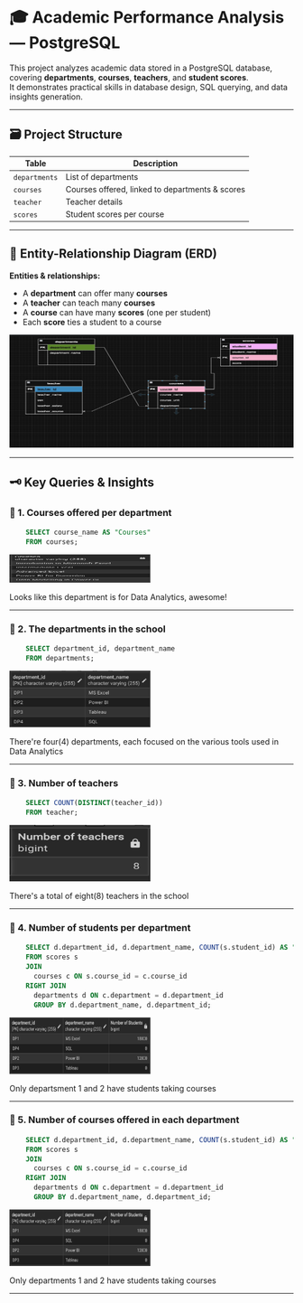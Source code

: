# 🎓 Academic Performance Analysis — PostgreSQL 

This project analyzes academic data stored in a PostgreSQL database, covering **departments**, **courses**, **teachers**, and **student scores**.  
It demonstrates practical skills in database design, SQL querying, and data insights generation.

---

## 🗃️ **Project Structure**

| Table       | Description                                      |
|-------------|--------------------------------------------------|
| `departments` | List of departments                            |
| `courses`     | Courses offered, linked to departments & scores |
| `teacher`     | Teacher details                                 |
| `scores`      | Student scores per course                      |

---

## 🔗 **Entity-Relationship Diagram (ERD)**

**Entities & relationships:**
- A **department** can offer many **courses**
- A **teacher** can teach many **courses**
- A **course** can have many **scores** (one per student)
- Each **score** ties a student to a course
  
<p align="center">
  <img src="EntityDiagram.png" alt="ERD" width="700" height="200"/>
</p>


---

## 🗝️ **Key Queries & Insights**

### 📌 1. Courses offered per department
```sql
	SELECT course_name AS "Courses"
	FROM courses;
```
<p align="left">
  <img src="coursesOffered.png" alt="courses" width="250" height="50"/>
</p>
Looks like this department is for Data Analytics, awesome!

---

### 📌 2. The departments in the school
```sql
	SELECT department_id, department_name
	FROM departments;
```
<p align="left">
  <img src="dept.png" alt="depts" width="250" height="100"/>
</p>
There're four(4) departments, each focused on the various tools used in Data Analytics

---
### 📌 3. Number of teachers
```sql
	SELECT COUNT(DISTINCT(teacher_id))
	FROM teacher;
```
<p align="left">
  <img src="teachers.png" alt="depts" width="250" height="100"/>
</p>
There's a total of eight(8) teachers in the school

---
### 📌 4. Number of students per department
```sql
	SELECT d.department_id, d.department_name, COUNT(s.student_id) AS "Number of Students"
	FROM scores s
	JOIN 
	  courses c ON s.course_id = c.course_id
	RIGHT JOIN 
	  departments d ON c.department = d.department_id
	  GROUP BY d.department_name, d.department_id;
```
<p align="left">
  <img src="studentsPerDept.png" alt="Studepts" width="250" height="100"/>
</p>
Only departsment 1 and 2 have students taking courses

---
### 📌 5. Number of courses offered in each department
```sql
	SELECT d.department_id, d.department_name, COUNT(s.student_id) AS "Number of Students"
	FROM scores s
	JOIN 
	  courses c ON s.course_id = c.course_id
	RIGHT JOIN 
	  departments d ON c.department = d.department_id
	  GROUP BY d.department_name, d.department_id;
```
<p align="left">
  <img src="studentsPerDept.png" alt="Studepts" width="250" height="100"/>
</p>
Only departments 1 and 2 have students taking courses

---


